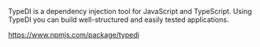 TypeDI is a dependency injection tool for JavaScript and TypeScript.
Using TypeDI you can build well-structured and easily tested applications.

https://www.npmjs.com/package/typedi
